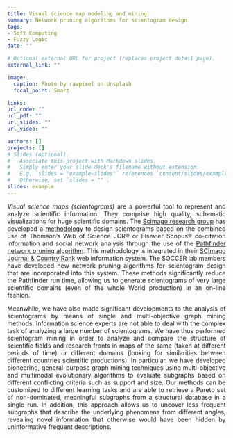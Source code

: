 ```yaml
---
title: Visual science map modeling and mining
summary: Network pruning algorithms for scientogram design
tags:
- Soft Computing
- Fuzzy Logic
date: ""

# Optional external URL for project (replaces project detail page).
external_link: ""

image:
  caption: Photo by rawpixel on Unsplash
  focal_point: Smart

links: 
url_code: ""
url_pdf: ""
url_slides: ""
url_video: ""

authors: []
projects: []
# Slides (optional).
#   Associate this project with Markdown slides.
#   Simply enter your slide deck's filename without extension.
#   E.g. `slides = "example-slides"` references `content/slides/example-slides.md`.
#   Otherwise, set `slides = ""`.
slides: example
---
```


<div style="text-align: justify">
<i>Visual science maps (scientograms)</i> are a powerful tool to represent and analyze scientific information. They comprise high quality, schematic visualizations for huge scientific domains. The <a class="one" href="http://www.scimago.es/">Scimago research group</a> has developed a <a class="one" href="http://www.scimagojr.com/mapgen.php">methodology</a> to design scientograms based on the combined use of Thomson’s Web of Science JCR® or Elsevier Scopus® co-citation information and social network analysis through the use of the <a class="one" href="http://en.wikipedia.org/wiki/Pathfinder_network">Pathfinder network pruning algorithm</a>. 
This methodology is integrated in their <a class="one" href="http://www.scimagojr.com/">SCImago Journal & Country Rank</a> web information system. The SOCCER lab members have developed new network pruning algorithms for scientogram design that are incorporated into this system. These methods significantly reduce the Pathfinder run time, allowing us to generate scientograms of very large scientific domains (even of the whole World production) in an on-line fashion.<br>

Meanwhile, we have also made significant developments to the analysis of scientograms by means of single and multi-objective graph mining methods. Information science experts are not able to deal with the complex task of analyzing a large number of scientograms. We have thus performed scientogram mining in order to analyze and compare the structure of scientific fields and research fronts in maps of the same (taken at different periods of time) or different domains (looking for similarities between different countries scientific productions). In particular, we have developed pioneering, general-purpose graph mining techniques using multi-objective and multimodal evolutionary algorithms to evaluate subgraphs based on different conflicting criteria such as support and size. Our methods can be customized to different learning tasks and are able to retrieve a Pareto set of non-dominated, meaningful subgraphs from a structural database in a single run. In addition, this approach allows us to uncover less frequent subgraphs that describe the underlying phenomena from different angles, revealing novel information that otherwise would have been hidden by uninformative frequent descriptions.
</div>